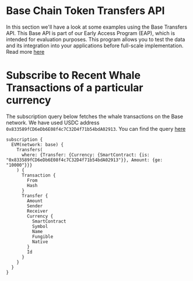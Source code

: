 # Base Chain Token Transfers API

In this section we'll have a look at some examples using the Base Transfers API.
This Base API is part of our Early Access Program (EAP), which is intended for evaluation purposes.
This program allows you to test the data and its integration into your applications before full-scale implementation. Read more [here](https://docs.bitquery.io/docs/graphql/dataset/EAP/)

# Subscribe to Recent Whale Transactions of a particular currency

The subscription query below fetches the whale transactions on the Base network. We have used USDC address `0x833589fCD6eDb6E08f4c7C32D4f71b54bdA02913`. You can find the query [here](https://ide.bitquery.io/Whale-transfers-of-USDC-on-base#)

```
subscription {
  EVM(network: base) {
    Transfers(
      where: {Transfer: {Currency: {SmartContract: {is: "0x833589fCD6eDb6E08f4c7C32D4f71b54bdA02913"}}, Amount: {ge: "10000"}}}
    ) {
      Transaction {
        From
        Hash
      }
      Transfer {
        Amount
        Sender
        Receiver
        Currency {
          SmartContract
          Symbol
          Name
          Fungible
          Native
        }
        Id
      }
    }
  }
}



```
